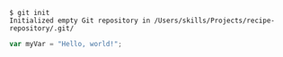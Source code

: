 ```
$ git init
Initialized empty Git repository in /Users/skills/Projects/recipe-repository/.git/
```

```javascript
var myVar = "Hello, world!";
```
